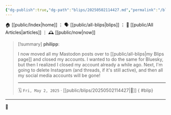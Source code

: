 ```yaml
---
{"dg-publish":true,"dg-path":"blips/20250502114427.md","permalink":"/blips/20250502114427/","title":"philipp @ Friday, May 2nd 2025"}
---
```



<div class="transclusion internal-embed is-loaded"><div class="markdown-embed">




🏠 [[public/Index\|home]]  ⋮ 🗣️ [[public/all-blips\|blips]] ⋮  📝 [[public/All Articles\|articles]]  ⋮ 🕰️ [[public/now\|now]]


</div></div>


> [!summary] **philipp**:
>
> I now moved all my Mastodon posts over to [[public/all-blips\|my Blips page]] and closed my accounts. I wanted to do the same for Bluesky, but then I realized I closed my account already a while ago. Next, I'm going to delete Instagram (and threads, if it's still active), and then all my social media accounts will be gone!
> - - -
>
> 🗓️ <code>Fri, May 2, 2025</code>   · [[public/blips/20250502114427\|🔗]]
{ #blip}


- - -

 👾
